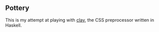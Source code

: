 Pottery
------

This is my attempt at playing with [clay], the CSS preprocessor
written in Haskell.




[clay]: http://fvisser.nl/clay/
